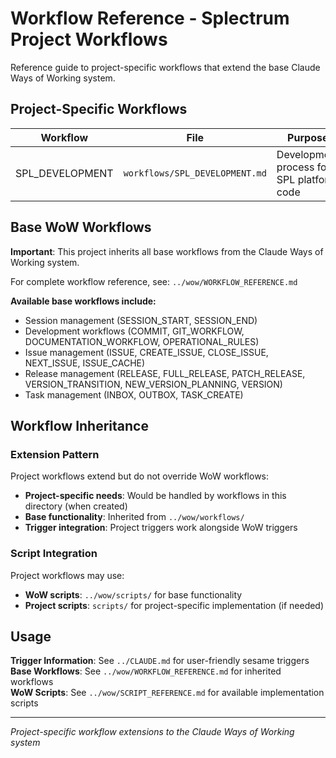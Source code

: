 # Workflow Reference - Splectrum Project Workflows

Reference guide to project-specific workflows that extend the base Claude Ways of Working system.

## Project-Specific Workflows

| Workflow | File | Purpose |
|----------|------|---------|
| SPL_DEVELOPMENT | `workflows/SPL_DEVELOPMENT.md` | Development process for SPL platform code |

## Base WoW Workflows

**Important**: This project inherits all base workflows from the Claude Ways of Working system.

For complete workflow reference, see: `../wow/WORKFLOW_REFERENCE.md`

**Available base workflows include:**
- Session management (SESSION_START, SESSION_END)
- Development workflows (COMMIT, GIT_WORKFLOW, DOCUMENTATION_WORKFLOW, OPERATIONAL_RULES)
- Issue management (ISSUE, CREATE_ISSUE, CLOSE_ISSUE, NEXT_ISSUE, ISSUE_CACHE)
- Release management (RELEASE, FULL_RELEASE, PATCH_RELEASE, VERSION_TRANSITION, NEW_VERSION_PLANNING, VERSION)
- Task management (INBOX, OUTBOX, TASK_CREATE)

## Workflow Inheritance

### Extension Pattern
Project workflows extend but do not override WoW workflows:
- **Project-specific needs**: Would be handled by workflows in this directory (when created)
- **Base functionality**: Inherited from `../wow/workflows/`
- **Trigger integration**: Project triggers work alongside WoW triggers

### Script Integration
Project workflows may use:
- **WoW scripts**: `../wow/scripts/` for base functionality
- **Project scripts**: `scripts/` for project-specific implementation (if needed)

## Usage

**Trigger Information**: See `../CLAUDE.md` for user-friendly sesame triggers  
**Base Workflows**: See `../wow/WORKFLOW_REFERENCE.md` for inherited workflows  
**WoW Scripts**: See `../wow/SCRIPT_REFERENCE.md` for available implementation scripts

---

*Project-specific workflow extensions to the Claude Ways of Working system*